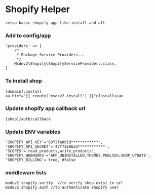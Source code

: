 # Shopify Helper 

    setup basic shopify app like install and all

### Add to config/app
    'providers' => [
        /*
         * Package Service Providers...
         */
        Msdev2\Shopify\ShopifyServiceProvider::class,
    ]

### To install shop

    [domain].install
    <a htef="{{ reoute('msdev2.install') }}">Install</a>

### Update shopify app callback url 

    [shop]/auth/callback

### Update ENV variables

    'SHOPIFY_API_KEY'='63f2fa001d************',
    'SHOPIFY_API_SECRET'='47f72686a3************',
    'SCOPES'='read_products,write_products',
    'SHOPIFY_WEBHOOKS'='APP_UNINSTALLED,THEMES_PUBLISH,SHOP_UPDATE',
    'SHOPIFY_BILLING'= true, #false

### middleware lists
    msdev2.shopify.verify  //to verify shop exist in url
    msdev2.shopify.auth //to authenticate shopify user